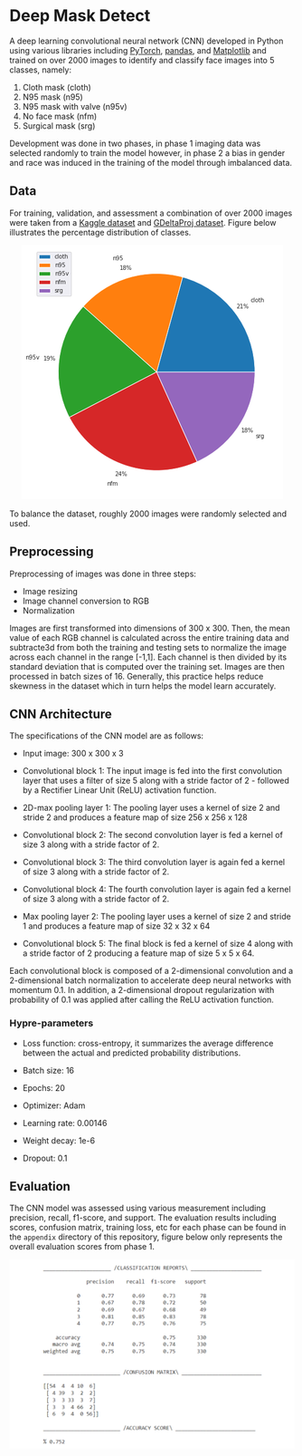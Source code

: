 # Deep Mask Detect

A deep learning convolutional neural network (CNN) developed in Python using various libraries including [PyTorch](https://pytorch.org/), [pandas](https://pandas.pydata.org/), and [Matplotlib](https://matplotlib.org/) and trained on over 2000 images to identify and classify face images into 5 classes, namely:

1. Cloth mask (cloth)
2. N95 mask (n95)
3. N95 mask with valve (n95v)
4. No face mask (nfm)
5. Surgical mask (srg)

Development was done in two phases, in phase 1 imaging data was selected randomly to train the model however, in phase 2 a bias in gender and race was induced in the training of the model through imbalanced data.

## Data

For training, validation, and assessment a combination of over 2000 images were taken from a [Kaggle dataset](http://kaggle.com/datasets/omkargurav/face-mask-dataset) and [GDeltaProj dataset](https://blog.gdeltproject.org/a-set-of-massive-new-datasets-for-cataloging-mask-appearances-on-television-news/).
Figure below illustrates the percentage distribution of classes.

<p alt="pie-chart" align="center"><a href="https://github.com/rmanaem/deep-mask-detect/blob/master/appendix/phase2/biased/download.png"><img src="https://github.com/rmanaem/deep-mask-detect/blob/master/appendix/phase2/biased/download.png?raw=true"/></a></p>
To balance the dataset, roughly 2000 images were randomly selected and used.

## Preprocessing

Preprocessing of images was done in three steps:

- Image resizing
- Image channel conversion to RGB
- Normalization

Images are first transformed into dimensions of 300 x 300. Then, the mean value of each RGB channel is calculated across the entire training data and subtracte3d from both the training and testing sets to normalize the image across each channel in the range [-1,1]. Each channel is then divided by its standard deviation that is computed over the training set. Images are then processed in batch sizes of 16. Generally, this practice helps reduce skewness in the dataset which in turn helps the model learn accurately.

## CNN Architecture

The specifications of the CNN model are as follows:

- Input image: 300 x 300 x 3

- Convolutional block 1: The input image is fed into the first convolution layer that uses a filter of size 5 along with a stride factor of 2 - followed by a Rectifier Linear Unit (ReLU) activation function.

- 2D-max pooling layer 1: The pooling layer uses a kernel of size 2 and stride 2 and produces a feature map of size 256 x 256 x 128

- Convolutional block 2: The second convolution layer is fed a kernel of size 3 along with a stride factor of 2.

- Convolutional block 3: The third convolution layer is again fed a kernel of size 3 along with a stride factor of 2.

- Convolutional block 4: The fourth convolution layer is again fed a kernel of size 3 along with a stride factor of 2.

- Max pooling layer 2: The pooling layer uses a kernel of size 2 and stride 1 and produces a feature map of size 32 x 32 x 64

- Convolutional block 5: The final block is fed a kernel of size 4 along with a stride factor of 2 producing a feature map of size 5 x 5 x 64.

Each convolutional block is composed of a 2-dimensional
convolution and a 2-dimensional batch normalization to accelerate deep neural networks with momentum 0.1. In addition, a 2-dimensional dropout regularization with probability of 0.1 was applied after calling the ReLU activation function.

### Hypre-parameters

- Loss function: cross-entropy, it summarizes the average difference between the actual and predicted probability distributions.

- Batch size: 16

- Epochs: 20

- Optimizer: Adam

- Learning rate: 0.00146

- Weight decay: 1e-6

- Dropout: 0.1

## Evaluation

The CNN model was assessed using various measurement including precision, recall, f1-score, and support. The evaluation results including scores, confusion matrix, training loss, etc for each phase can be found in the `appendix` directory of this repository, figure below only represents the overall evaluation scores from phase 1.

<p alt="pie-chart" align="center"><a href="https://github.com/rmanaem/deep-mask-detect/blob/master/appendix/phase1/evaluation.png"><img src="https://github.com/rmanaem/deep-mask-detect/blob/master/appendix/phase1/evaluation.png?raw=true"/></a></p>
